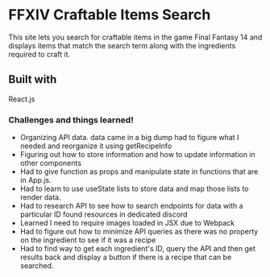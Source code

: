 # FFXIV Craftable Items Search

This site lets you search for craftable items in the game Final Fantasy 14 and displays items that match the search term along with the ingredients required to craft it. 

## Built with

React.js

### Challenges and things learned!

- Organizing API data. data came in a big dump had to figure what I needed and reorganize it using getRecipeInfo
- Figuring out how to store information and how to update information in other components
- Had to give function as props and manipulate state in functions that are in App.js.
- Had to learn to use useState lists to store data and map those lists to render data.
- Had to research API to see how to search endpoints for data with a particular ID found resources in dedicated discord
- Learned I need to require images loaded in JSX due to Webpack
- Had to figure out how to minimize API queries as there was no property on the ingredient to see if it was a recipe
- Had to find way to get each ingredient's ID, query the API and then get results back and display a button if there is a recipe that can be searched.
